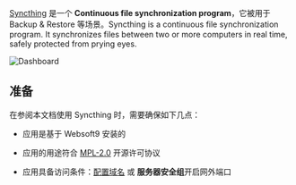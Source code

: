 [Syncthing](https://syncthing.net/) 是一个 **Continuous file synchronization program**，它被用于 Backup & Restore  等场景。Syncthing is a continuous file synchronization program. It synchronizes files between two or more computers in real time, safely protected from prying eyes.


![Dashboard](https://libs.websoft9.com/Websoft9/DocsPicture/zh/syncthing/syncthing-gui-websoft9.png)


## 准备

在参阅本文档使用 Syncthing 时，需要确保如下几点：

- 应用是基于 Websoft9 安装的

- 应用的用途符合 [MPL-2.0](https://opensource.org/licenses/MPL-2.0) 开源许可协议

- 应用具备访问条件：[配置域名](./guide/appsetdomain) 或 **服务器安全组**开启网外端口